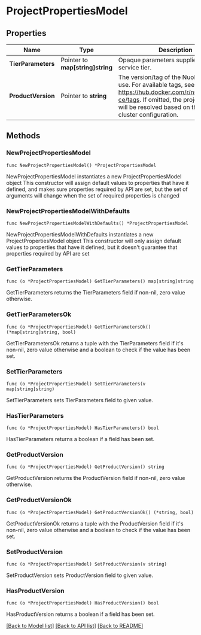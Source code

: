 # ProjectPropertiesModel

## Properties

Name | Type | Description | Notes
------------ | ------------- | ------------- | -------------
**TierParameters** | Pointer to **map[string]string** | Opaque parameters supplied to project service tier. | [optional] 
**ProductVersion** | Pointer to **string** | The version/tag of the NuoDB image to use. For available tags, see https://hub.docker.com/r/nuodb/nuodb-ce/tags. If omitted, the project version will be resolved based on the SLA and cluster configuration. | [optional] 

## Methods

### NewProjectPropertiesModel

`func NewProjectPropertiesModel() *ProjectPropertiesModel`

NewProjectPropertiesModel instantiates a new ProjectPropertiesModel object
This constructor will assign default values to properties that have it defined,
and makes sure properties required by API are set, but the set of arguments
will change when the set of required properties is changed

### NewProjectPropertiesModelWithDefaults

`func NewProjectPropertiesModelWithDefaults() *ProjectPropertiesModel`

NewProjectPropertiesModelWithDefaults instantiates a new ProjectPropertiesModel object
This constructor will only assign default values to properties that have it defined,
but it doesn't guarantee that properties required by API are set

### GetTierParameters

`func (o *ProjectPropertiesModel) GetTierParameters() map[string]string`

GetTierParameters returns the TierParameters field if non-nil, zero value otherwise.

### GetTierParametersOk

`func (o *ProjectPropertiesModel) GetTierParametersOk() (*map[string]string, bool)`

GetTierParametersOk returns a tuple with the TierParameters field if it's non-nil, zero value otherwise
and a boolean to check if the value has been set.

### SetTierParameters

`func (o *ProjectPropertiesModel) SetTierParameters(v map[string]string)`

SetTierParameters sets TierParameters field to given value.

### HasTierParameters

`func (o *ProjectPropertiesModel) HasTierParameters() bool`

HasTierParameters returns a boolean if a field has been set.

### GetProductVersion

`func (o *ProjectPropertiesModel) GetProductVersion() string`

GetProductVersion returns the ProductVersion field if non-nil, zero value otherwise.

### GetProductVersionOk

`func (o *ProjectPropertiesModel) GetProductVersionOk() (*string, bool)`

GetProductVersionOk returns a tuple with the ProductVersion field if it's non-nil, zero value otherwise
and a boolean to check if the value has been set.

### SetProductVersion

`func (o *ProjectPropertiesModel) SetProductVersion(v string)`

SetProductVersion sets ProductVersion field to given value.

### HasProductVersion

`func (o *ProjectPropertiesModel) HasProductVersion() bool`

HasProductVersion returns a boolean if a field has been set.


[[Back to Model list]](../README.md#documentation-for-models) [[Back to API list]](../README.md#documentation-for-api-endpoints) [[Back to README]](../README.md)



